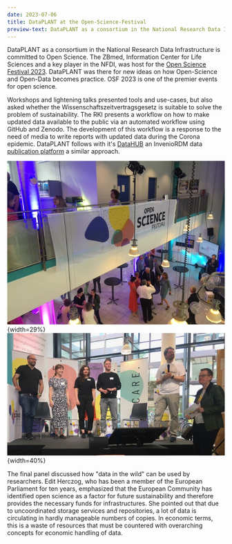 ```yaml
---
date: 2023-07-06
title: DataPLANT at the Open-Science-Festival
preview-text: DataPLANT as a consortium in the National Research Data Infrastructure is committed to Open Science. The ZBmed, Information Center for Life Sciences and a key player in the NFDI, was host for the Open Science Festival 2023. DataPLANT was there for new ideas on how Open-Science and Open-Data becomes practice. OSF 2023 is one of the premier events for open science. Workshops and lightening talks presented tools and use-cases, but also asked whether the Wissenschaftszeitvertragsgesetz is suitable to...
---
```


DataPLANT as a consortium in the National Research Data Infrastructure is committed to Open Science. The ZBmed, Information Center for Life Sciences and a key player in the NFDI, was host for the [Open Science Festival 2023](https://www.zbmed.de/vernetzen/veranstaltungen/open-science-festival). DataPLANT was there for new ideas on how Open-Science and Open-Data becomes practice. OSF 2023 is one of the premier events for open science.

Workshops and lightening talks presented tools and use-cases, but also asked whether the Wissenschaftszeitvertragsgesetz is suitable to solve the problem of sustainability. The RKI presents a workflow on how to make updated data available to the public via an automated workflow using GitHub and Zenodo. The development of this workflow is a response to the need of media to write reports with updated data during the Corona epidemic. DataPLANT follows with it's [DataHUB](https://git.nfdi4plants.org) an InvenioRDM data [publication platform](https://ARChive.nfdi4plants.org) a similar approach.

![OSF 1](../../images/News-Items/OSF-1.jpg "OSF1"){width=29%} ![OSF 2](../../images/News-Items/OSF-2.jpg "OSF2"){width=40%}

The final panel discussed how "data in the wild" can be used by researchers. Edit Herczog, who has been a member of the European 
Parliament for ten years, emphasized that the European Community has identified open science as a factor for future sustainability and therefore provides the necessary funds for infrastructures. She pointed out that due to uncoordinated storage services and repositories, a lot of data is circulating in hardly manageable numbers of copies. In economic terms, this is a waste of resources that must be countered with overarching concepts for economic handling of data.




